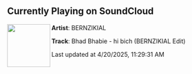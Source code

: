 ## Currently Playing on SoundCloud

[<img align="left" width="100" src="https://i1.sndcdn.com/artworks-yYdkAzUKqYQbXPuB-AD71qg-t500x500.png">](https://soundcloud.com/bernzikial/bhad-bhabie-hi-bich-bernzikial)

**Artist**: BERNZIKIAL 

**Track**: Bhad Bhabie - hi bich (BERNZIKIAL Edit)

Last updated at 4/20/2025, 11:29:31 AM
